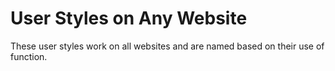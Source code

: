 # User Styles on Any Website

These user styles work on all websites and are named based on their use of function.